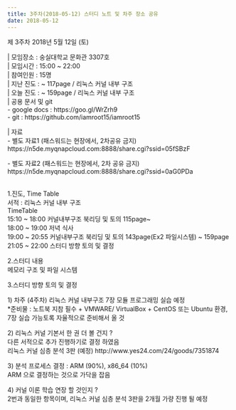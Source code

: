 ```yaml
---
title: 3주차(2018-05-12) 스터디 노트 및 차주 장소 공유
date: 2018-05-12
---
```


<p>
제 3주차 2018년 5월 12일 (토)
</p><p>
| 모임장소 : 숭실대학교 문화관 3307호<br>
| 모임시간 : 15:00 ~ 22:00<br>
| 참여인원 : 15명<br>
| 지난 진도 : ~ 117page / 리눅스 커널 내부 구조<br>
| 오늘 진도 : ~ 159page /  리눅스 커널 내부 구조<br>
| 공용 문서 및 git <br>
- google docs : https://goo.gl/WrZrh9<br>
- git : https://github.com/iamroot15/iamroot15
</p><p>
| 자료 <br>
- 별도 자료1 (패스워드는 현장에서, 2차공유 금지)<br>
https://n5de.myqnapcloud.com:8888/share.cgi?ssid=05fSBzF
</p><p>
- 별도 자료2  (패스워드는 현장에서, 2차 공유 금지)<br>
https://n5de.myqnapcloud.com:8888/share.cgi?ssid=0aG0PDa
</p><p>
 <br>
1.진도, Time Table<br>
서적 : 리눅스 커널 내부 구조<br>
TimeTable<br>
15:10 ~ 18:00 커널내부구조 북리딩 및 토의 115page~<br>
18:00 ~ 19:00 저녁 식사<br>
19:00 ~ 20:55 커널내부구조 북리딩 및 토의 143page(Ex2 파일시스템) ~ 159page<br>
21:05 ~ 22:00 스터디 방향 토의 및 결정
</p><p>
2.스터디 내용<br>
메모리 구조 및 파일 시스템
</p><p>
3.스터디 방향 토의 및 결정
</p><p>
1) 차주 (4주차) 리눅스 커널 내부구조 7장 모듈 프로그래밍 실습 예정<br>
*준비물 : 노트북 지참 필수  + VMWARE/ VirtualBox + CentOS 또는 Ubuntu 환경, 7장 실습 가능토록 자율적으로 준비해서 올 것
</p><p>
2) 리눅스 커널 기본서 한 권 더 볼 건지 ?<br>
다른 서적으로 추가 진행하기로 결정 하였음<br>
리눅스 커널 심층 분석 3판 (예정) http://www.yes24.com/24/goods/7351874
</p><p>
3) 분석 프로세스 결정 :  ARM (90%), x86_64 (10%)<br>
ARM 으로 결정하는 것으로 가닥을 잡음
</p><p>
4) 커널 이론 학습 연장 할 것인지 ?<br>
2번과 동일한 항목이며, 리눅스 커널 심층 분석 3판을 2개월 가량 진행 될 예정
</p>
